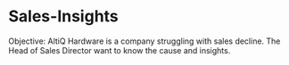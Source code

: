 # Sales-Insights

Objective: AltiQ Hardware is a company struggling with sales decline. The Head of Sales Director want to know the cause and insights.
